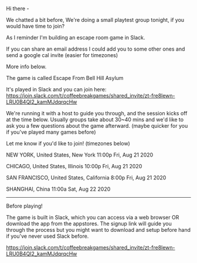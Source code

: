 Hi there -

We chatted a bit before,
We're doing a small playtest group tonight, if you would have time to join?

As I reminder I'm building an escape room game in Slack.

If you can share an email address I could add you to some other ones and send a google cal invite (easier for timezones)

More info below.

The game is called Escape From Bell Hill Asylum

It's played in Slack and you can join here:
https://join.slack.com/t/coffeebreakgames/shared_invite/zt-fre8lewn-LRU0B4QI2_kamMJdqrqcHw

We're running it with a host to guide you through, and the session kicks off at the time below.
Usually groups take about 30~40 mins and we'd like to ask you a few questions about the game afterward.
(maybe quicker for you if you've played many games before)

Let me know if you'd like to join! (timezones below)

NEW YORK, United States, New York
11:00p	Fri, Aug 21 2020

CHICAGO, United States, Illinois
10:00p	Fri, Aug 21 2020

SAN FRANCISCO, United States, California
8:00p	Fri, Aug 21 2020

SHANGHAI, China
11:00a	Sat, Aug 22 2020

--------------------
Before playing!

The game is built in Slack, which you can access via a web browser
OR download the app from the appstores. The signup link will guide you through the process but you might want to download and setup before hand if you've never used Slack before.

https://join.slack.com/t/coffeebreakgames/shared_invite/zt-fre8lewn-LRU0B4QI2_kamMJdqrqcHw

